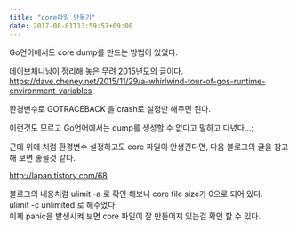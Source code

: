 ```yaml
---
title: "core파일 만들기"
date: 2017-08-01T13:59:57+09:00
---
```


Go언어에서도 core dump를 만드는 방법이 있었다.  

데이브체니님이 정리해 놓은 무려 2015년도의 글이다.  
https://dave.cheney.net/2015/11/29/a-whirlwind-tour-of-gos-runtime-environment-variables  

환경변수로 GOTRACEBACK 을 crash로 설정만 해주면 된다.  

이런것도 모르고 Go언어에서는 dump를 생성할 수 없다고 말하고 다녔다...;  

근데 위에 처럼 환경변수 설정하고도 core 파일이 안생긴다면, 다음 블로그의 글을 참고해 보면 좋을것 같다.  

http://lapan.tistory.com/68  

블로그의 내용처럼 ulimit -a 로 확인 해보니 core file size가 0으로 되어 있다.  
ulimit -c unlimited 로 해주었다.  
이제 panic을 발생시켜 보면 core 파일이 잘 만들어져 있는걸 확인 할 수 있다.
